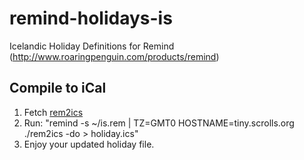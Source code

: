 remind-holidays-is
==================

Icelandic Holiday Definitions for Remind (http://www.roaringpenguin.com/products/remind)

## Compile to iCal

1. Fetch [rem2ics](http://www.roaringpenguin.com/wiki/index.php/Rem2ics)
2. Run: "remind -s ~/is.rem | TZ=GMT0 HOSTNAME=tiny.scrolls.org ./rem2ics -do >  holiday.ics"
3. Enjoy your updated holiday file.
